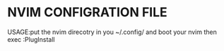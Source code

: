 # NVIM CONFIGRATION FILE
USAGE:put the nvim direcotry in you ~/.config/ 
and boot your nvim then exec :PlugInstall
